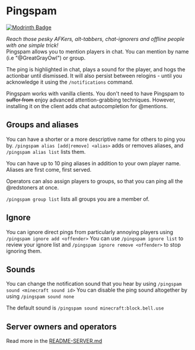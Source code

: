 # Pingspam
[![Modrinth Badge](https://waffle.coffee/modrinth/pingspam/downloads)](https://modrinth.com/mod/pingspam)

*Reach those pesky AFKers, alt-tabbers, chat-ignorers and offline people with one simple trick!*  
Pingspam allows you to mention players in chat. You can mention by name (i.e "@GreatGrayOwl") or group.

The ping is highlighted in chat, plays a sound for the player, and hogs the actionbar until dismissed.
It will also persist between relogins - until you acknowledge it using the `/notifications` command.

Pingspam works with vanilla clients.
You don't need to have Pingspam to ~~suffer from~~ enjoy advanced attention-grabbing techniques.
However, installing it on the client adds chat autocompletion for @mentions.

## Groups and aliases
You can have a shorter or a more descriptive name for others to ping you by.
`/pingspam alias [add|remove] <alias>` adds or removes aliases, and `/pingspam alias list` lists them.

You can have up to 10 ping aliases in addition to your own player name. Aliases are first come, first served.

Operators can also assign players to groups, so that you can ping all the @redstoners at once.

`/pingspam group list` lists all groups you are a member of.

## Ignore
You can ignore direct pings from particularly annoying players using `/pingspam ignore add <offender>`
You can use `/pingspam ignore list` to review your ignore list and `/pingspam ignore remove <offender>` to stop ignoring them.

## Sounds
You can change the notification sound that you hear by using `/pingspam sound <minecraft sound id>`
You can disable the ping sound altogether by using `/pingspam sound none`

The default sound is `/pingspam sound minecraft:block.bell.use`

## Server owners and operators
Read more in the [README-SERVER.md](README-SERVER.md)


